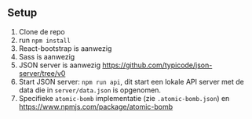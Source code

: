 ## Setup

1. Clone de repo
2. run `npm install`
3. React-bootstrap is aanwezig
4. Sass is aanwezig
5. JSON server is aanwezig https://github.com/typicode/json-server/tree/v0
6. Start JSON server: `npm run api`, dit start een lokale API server met de data die in `server/data.json` is opgenomen.
7. Specifieke `atomic-bomb` implementatie (zie `.atomic-bomb.json`) en https://www.npmjs.com/package/atomic-bomb